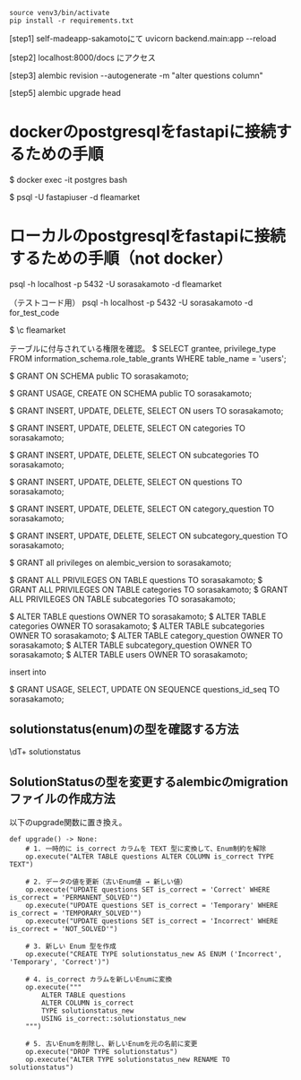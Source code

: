 ```
source venv3/bin/activate
pip install -r requirements.txt
```

[step1]
self-madeapp-sakamotoにて
uvicorn backend.main:app --reload

[step2]
localhost:8000/docs
にアクセス

[step3]
alembic revision --autogenerate -m "alter questions column"

[step5]
alembic upgrade head

# dockerのpostgresqlをfastapiに接続するための手順

$ docker exec -it postgres bash

$ psql -U fastapiuser -d fleamarket

# ローカルのpostgresqlをfastapiに接続するための手順（not docker）

psql -h localhost -p 5432 -U sorasakamoto -d fleamarket

（テストコード用）
psql -h localhost -p 5432 -U sorasakamoto -d for_test_code

$ \c fleamarket

テーブルに付与されている権限を確認。
$ SELECT grantee, privilege_type 
FROM information_schema.role_table_grants 
WHERE table_name = 'users';

$ GRANT  ON SCHEMA public TO sorasakamoto;

$ GRANT USAGE, CREATE ON SCHEMA public TO sorasakamoto;

$ GRANT INSERT, UPDATE, DELETE, SELECT ON users TO sorasakamoto;

$ GRANT INSERT, UPDATE, DELETE, SELECT ON categories TO sorasakamoto;

$ GRANT INSERT, UPDATE, DELETE, SELECT ON subcategories TO sorasakamoto;

$ GRANT INSERT, UPDATE, DELETE, SELECT ON questions TO sorasakamoto;

$ GRANT INSERT, UPDATE, DELETE, SELECT ON category_question TO sorasakamoto;

$ GRANT INSERT, UPDATE, DELETE, SELECT ON subcategory_question TO sorasakamoto;

$ GRANT all privileges on alembic_version to sorasakamoto;

$ GRANT ALL PRIVILEGES ON TABLE questions TO sorasakamoto;
$ GRANT ALL PRIVILEGES ON TABLE categories TO sorasakamoto;
$ GRANT ALL PRIVILEGES ON TABLE subcategories TO sorasakamoto;

$ ALTER TABLE questions OWNER TO sorasakamoto;
$ ALTER TABLE categories OWNER TO sorasakamoto;
$ ALTER TABLE subcategories OWNER TO sorasakamoto;
$ ALTER TABLE category_question OWNER TO sorasakamoto;
$ ALTER TABLE subcategory_question OWNER TO sorasakamoto;
$ ALTER TABLE users OWNER TO sorasakamoto;

insert into 


$ GRANT USAGE, SELECT, UPDATE ON SEQUENCE questions_id_seq TO sorasakamoto;


## solutionstatus(enum)の型を確認する方法

 \dT+ solutionstatus

## SolutionStatusの型を変更するalembicのmigrationファイルの作成方法

以下のupgrade関数に置き換え。
```
def upgrade() -> None:
    # 1. 一時的に is_correct カラムを TEXT 型に変換して、Enum制約を解除
    op.execute("ALTER TABLE questions ALTER COLUMN is_correct TYPE TEXT")

    # 2. データの値を更新（古いEnum値 → 新しい値）
    op.execute("UPDATE questions SET is_correct = 'Correct' WHERE is_correct = 'PERMANENT_SOLVED'")
    op.execute("UPDATE questions SET is_correct = 'Temporary' WHERE is_correct = 'TEMPORARY_SOLVED'")
    op.execute("UPDATE questions SET is_correct = 'Incorrect' WHERE is_correct = 'NOT_SOLVED'")

    # 3. 新しい Enum 型を作成
    op.execute("CREATE TYPE solutionstatus_new AS ENUM ('Incorrect', 'Temporary', 'Correct')")

    # 4. is_correct カラムを新しいEnumに変換
    op.execute("""
        ALTER TABLE questions 
        ALTER COLUMN is_correct 
        TYPE solutionstatus_new 
        USING is_correct::solutionstatus_new
    """)

    # 5. 古いEnumを削除し、新しいEnumを元の名前に変更
    op.execute("DROP TYPE solutionstatus")
    op.execute("ALTER TYPE solutionstatus_new RENAME TO solutionstatus")
```